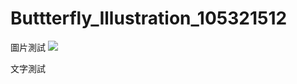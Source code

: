 # Buttterfly_Illustration_105321512
圖片測試
<img src=https://www.ncnu.edu.tw/ncnuweb/units/share/全校共用/web_material/images/banner/banner_22.gif>

文字測試


